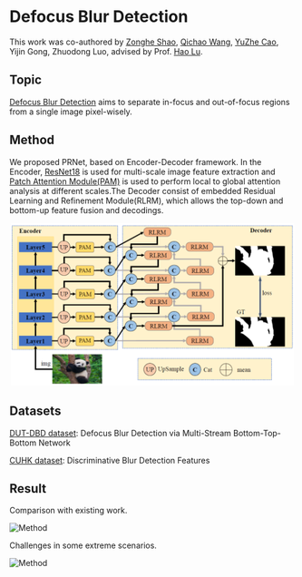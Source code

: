 # Defocus Blur Detection

This work was co-authored by [Zonghe Shao](https://github.com/zhshao17), [Qichao Wang](https://github.com/solomonWQC), [YuZhe Cao](https://github.com/yuzheCao423), Yijin Gong, Zhuodong Luo, advised by Prof. [Hao Lu](https://sites.google.com/site/poppinace/).

## **Topic**
[Defocus Blur Detection](https://github.com/zhshao17/Defocus-blur-detection) aims to separate in-focus and out-of-focus regions from a single image pixel-wisely. 

## **Method**

We proposed PRNet, based on Encoder-Decoder framework. In the Encoder, [ResNet18](https://arxiv.org/abs/1512.03385) is used for multi-scale image feature extraction and [Patch Attention Module(PAM)](https://arxiv.org/abs/2010.11929) is used to perform local to global attention analysis at different scales.The Decoder consist of embedded Residual Learning and Refinement Module(RLRM), which allows the top-down and bottom-up feature fusion and decodings.


<div  align="center">    
<img src="./img/model.png" alt="Method"  width="500" >
</div>



## **Datasets**

[DUT-DBD dataset](http://ice.dlut.edu.cn/ZhaoWenda/BTBCRLNet.html): Defocus Blur Detection via Multi-Stream Bottom-Top-Bottom Network

[CUHK dataset](https://www.cse.cuhk.edu.hk/~leojia/projects/dblurdetect/dataset.html): Discriminative Blur Detection Features

## Result

Comparison with existing work.

<img src="./img/result_datasets.png" alt="Method" weight=50% >

Challenges in some extreme scenarios.

<img src="./img/result_demo.png" alt="Method" weight=50% >
